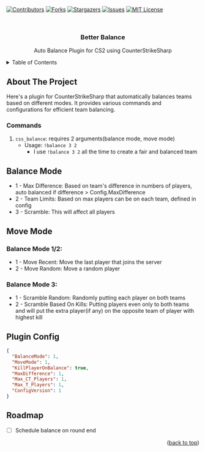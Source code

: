 <a name="readme-top"></a>
<!-- PROJECT SHIELDS -->
[![Contributors][contributors-shield]][contributors-url]
[![Forks][forks-shield]][forks-url]
[![Stargazers][stars-shield]][stars-url]
[![Issues][issues-shield]][issues-url]
[![MIT License][license-shield]][license-url]

<!-- PROJECT LOGO -->
<br />
<div align="center">
  <h3 align="center">Better Balance</h3>
  <p align="center">
    Auto Balance Plugin for CS2 using CounterStrikeSharp
  </p>
</div>

<!-- TABLE OF CONTENTS -->
<details>
  <summary>Table of Contents</summary>
  <ol>
    <li><a href="#commands">Commands</a></li>
    <li><a href="#balance-mode">Balance Mode</a></li>
    <li><a href="#move-mode">Move Mode</a></li>
    <li><a href="#plugin-config">Plugin Config</a></li>
    <li><a href="#todo">Todo</a></li>
  </ol>
</details>

<!-- ABOUT THE PROJECT -->
## About The Project

Here's a plugin for CounterStrikeSharp that automatically balances teams based on different modes. It provides various commands and configurations for efficient team balancing.

### Commands

1. `css_balance`: requires 2 arguments(balance mode, move mode)
   - Usage: `!balance 3 2`
     - I use `!balance 3 2` all the time to create a fair and balanced team

## Balance Mode
* 1 - Max Difference: Based on team's difference in numbers of players, auto balanced if difference > Config.MaxDifference
* 2 - Team Limits: Based on max players can be on each team, defined in config
* 3 - Scramble: This will affect all players
  

## Move Mode
### Balance Mode 1/2:
* 1 - Move Recent: Move the last player that joins the server
* 2 - Move Random: Move a random player
### Balance Mode 3:
* 1 - Scramble Random: Randomly putting each player on both teams
* 2 - Scramble Based On Kills: Putting players even only to both teams and will put the extra player(if any) on the opposite team of player with highest kill

  
## Plugin Config
```json
{
  "BalanceMode": 1,
  "MoveMode": 1,
  "KillPlayerOnBalance": true,
  "MaxDifference": 1,
  "Max_CT_Players": 1,
  "Max_T_Players": 1,
  "ConfigVersion": 1
}
```
## Roadmap

- [ ] Schedule balance on round end
      
<p align="right">(<a href="#readme-top">back to top</a>)</p>

[contributors-shield]: https://img.shields.io/github/contributors/TianxSky/BetterBalance.svg?style=for-the-badge
[contributors-url]: https://github.com/TianxSky/BetterBalance/graphs/contributors
[forks-shield]: https://img.shields.io/github/forks/TianxSky/BetterBalance.svg?style=for-the-badge
[forks-url]: https://github.com/TianxSky/BetterBalance/network/members
[stars-shield]: https://img.shields.io/github/stars/TianxSky/BetterBalance.svg?style=for-the-badge
[stars-url]: https://github.com/TianxSky/BetterBalance/stargazers
[issues-shield]: https://img.shields.io/github/issues/TianxSky/BetterBalance.svg?style=for-the-badge
[issues-url]: https://github.com/TianxSky/BetterBalance/issues
[license-shield]: https://img.shields.io/github/license/TianxSky/BetterBalance.svg?style=for-the-badge
[license-url]: https://github.com/TianxSky/BetterBalance/blob/master/LICENSE.txt
